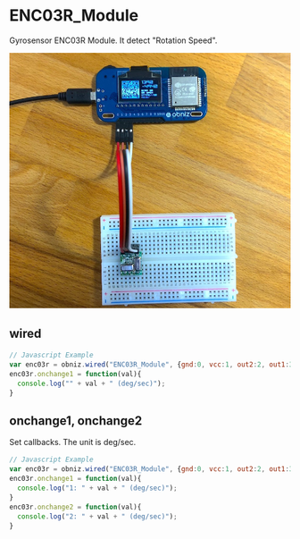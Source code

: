 # ENC03R_Module

Gyrosensor ENC03R Module.
It detect "Rotation Speed".

![](./enc03r.jpg)


## wired

```javascript
// Javascript Example
var enc03r = obniz.wired("ENC03R_Module", {gnd:0, vcc:1, out2:2, out1:3 });
enc03r.onchange1 = function(val){
  console.log("" + val + " (deg/sec)");
}
```

## onchange1, onchange2

Set callbacks.
The unit is deg/sec.

```javascript
// Javascript Example
var enc03r = obniz.wired("ENC03R_Module", {gnd:0, vcc:1, out2:2, out1:3 });
enc03r.onchange1 = function(val){
  console.log("1: " + val + " (deg/sec)");
}
enc03r.onchange2 = function(val){
  console.log("2: " + val + " (deg/sec)");
}
```